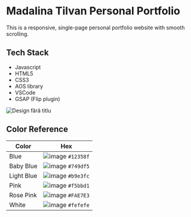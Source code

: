 # Madalina Tilvan Personal Portfolio
 
This is a responsive, single-page personal portfolio website with smooth scrolling.

## Tech Stack

- Javascript
- HTML5
- CSS3 
- AOS library
- VSCode
- GSAP (Flip plugin) 

![Design fără titlu](https://user-images.githubusercontent.com/76962878/208312979-d4499d99-c174-4751-80c9-61ad39730e85.png)

## Color Reference

| Color      | Hex           |
| ---------- | -----------   |
| Blue       | ![image](https://user-images.githubusercontent.com/76962878/208315716-2d117e3f-30c3-418a-94b4-dc6961be8610.png) <code>#12358f |
| Baby Blue  | ![image](https://user-images.githubusercontent.com/76962878/208315750-2b656b5f-c24a-4694-8de1-0c442e85c75e.png) <code>#749df5 |
| Light Blue | ![image](https://user-images.githubusercontent.com/76962878/208315728-c81a1c4e-9257-4c15-9443-fe78a1c32a1c.png) <code>#b9e3fc |
| Pink       | ![image](https://user-images.githubusercontent.com/76962878/208315889-a6d48959-7867-4d41-b361-ac8ee8add4d6.png) <code>#f5bbd1 |
| Rose Pink  | ![image](https://user-images.githubusercontent.com/76962878/208315851-f211d7cd-d94f-485a-bd49-4562eec84206.png) <code>#FAE7E3 |
| White      | ![image](https://user-images.githubusercontent.com/76962878/208315685-742a3cc5-9636-4a01-9114-d5d8848ddc74.png) <code>#fefefe |



